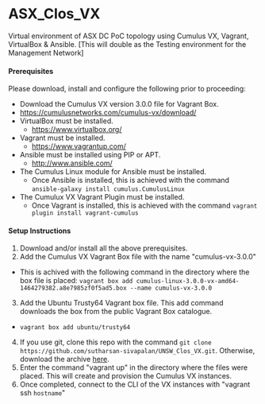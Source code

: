 # ASX_Clos_VX

Virtual environment of ASX DC PoC topology using Cumulus VX, Vagrant, VirtualBox & Ansible.
[This will double as the Testing environment for the Management Network]


#### Prerequisites
Please download, install and configure the following prior to proceeding:
  * Download the Cumulus VX version 3.0.0 file for Vagrant Box.
   * https://cumulusnetworks.com/cumulus-vx/download/
  * VirtualBox must be installed.
    * https://www.virtualbox.org/
  * Vagrant must be installed.
    * https://www.vagrantup.com/
  * Ansible must be installed using PIP or APT.
    * http://www.ansible.com/
  * The Cumulus Linux module for Ansible must be installed.
    * Once Ansible is installed, this is achieved with the command ```ansible-galaxy install cumulus.CumulusLinux```
  * The Cumulux VX Vagrant Plugin must be installed.
    * Once Vagrant is installed, this is achieved with the command ```vagrant plugin install vagrant-cumulus```


#### Setup Instructions
  1. Download and/or install all the above prerequisites.
  2. Add the Cumulus VX Vagrant Box file with the name "cumulus-vx-3.0.0"
   * This is achived with the following command in the directory where the box file is placed: 
    ``` vagrant box add cumulus-linux-3.0.0-vx-amd64-1464279382.a8e7985zf0f5ad5.box --name cumulus-vx-3.0.0 ```
  3. Add the Ubuntu Trusty64 Vagrant box file. This add command downloads the box from the public Vagrant Box catalogue.
   * ``` vagrant box add ubuntu/trusty64 ```
  4. If you use git, clone this repo with the command ```git clone https://github.com/sutharsan-sivapalan/UNSW_Clos_VX.git```. Otherwise, download the archive [here](https://github.com/sutharsan-sivapalan/UNSW_Clos_VX/archive/master.zip).
  5. Enter the command "vagrant up" in the directory where the files were placed. This will create and provision the Cumulus VX instances.
  6. Once completed, connect to the CLI of the VX instances with "vagrant ssh ```hostname```"
